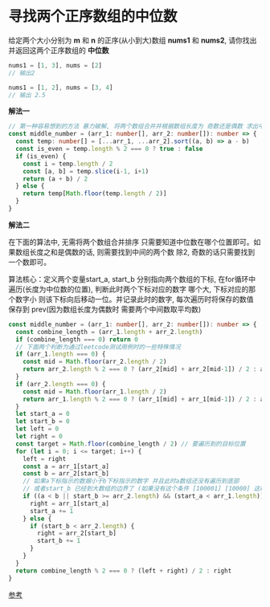 # 寻找两个正序数组的中位数

  给定两个大小分别为 **m** 和 **n** 的正序(从小到大)数组 **nums1** 和 **nums2**, 请你找出并返回这两个正序数组的 **中位数**

```js
nums1 = [1, 3], nums = [2]
// 输出2

nums1 = [1, 2], nums = [3, 4]
// 输出 2.5
```

**解法一**

```ts
// 第一种容易想到的方法 暴力破解, 将两个数组合并并根据数组长度为 奇数还是偶数 求出中位数
const middle_number = (arr_1: number[], arr_2: number[]): number => {
  const temp: number[] = [...arr_1, ...arr_2].sort((a, b) => a - b)
  const is_even = temp.length % 2 === 0 ? true : false
  if (is_even) {
    const i = temp.length / 2
    const [a, b] = temp.slice(i-1, i+1)
    return (a + b) / 2
  } else {
    return temp[Math.floor(temp.length / 2)]
  }
}
```
**解法二**

  在下面的算法中, 无需将两个数组合并排序 只需要知道中位数在哪个位置即可。如果数组长度之和是偶数的话, 则需要找到中间的两个数 除2, 奇数的话只需要找到一个数即可。

  算法核心：定义两个变量start_a, start_b 分别指向两个数组的下标, 在for循环中遍历(长度为中位数的位置), 判断此时两个下标对应的数字 哪个大, 下标对应的那个数字小 则该下标向后移动一位。并记录此时的数字, 每次遍历时将保存的数值 保存到 prev(因为数组长度为偶数时 需要两个中间数取平均数)

```ts
const middle_number = (arr_1: number[], arr_2: number[]): number => {
  const combine_length = (arr_1.length + arr_2.length)
  if (combine_length === 0) return 0
  // 下面两个判断为通过leetcode测试用例时的一些特殊情况
  if (arr_1.length === 0) {
    const mid = Math.floor(arr_2.length / 2)
    return arr_2.length % 2 === 0 ? (arr_2[mid] + arr_2[mid-1]) / 2 : arr_2[mid]
  }
  if (arr_2.length === 0) {
    const mid = Math.floor(arr_1.length / 2)
    return arr_1.length % 2 === 0 ? (arr_1[mid] + arr_1[mid-1]) / 2 : arr_1[mid]
  }
  let start_a = 0
  let start_b = 0
  let left = 0
  let right = 0
  const target = Math.floor(combine_length / 2) // 要遍历到的目标位置
  for (let i = 0; i <= target; i++) {
    left = right
    const a = arr_1[start_a]
    const b = arr_2[start_b]
    // 如果a下标指示的数据小于b下标指示的数字 并且此时a数组还没有遍历到底部
    // 或者start_b 已经到大数组的边界了 (如果没有这个条件 [100001] [10000] 这样的数据测试会有bug)
    if ((a < b || start_b >= arr_2.length) && (start_a < arr_1.length)) {
      right = arr_1[start_a]
      start_a += 1
    } else {
      if (start_b < arr_2.length) {
        right = arr_2[start_b]
        start_b += 1
      }
    }
  }
  return combine_length % 2 === 0 ? (left + right) / 2 : right
}
```
[参考](https://leetcode.wang/leetCode-4-Median-of-Two-Sorted-Arrays.html)